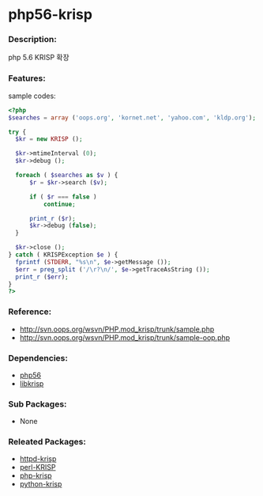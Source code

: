 # php56-krisp

### Description:

php 5.6 KRISP 확장

### Features:

sample codes:

  ```php
<?php
$searches = array ('oops.org', 'kornet.net', 'yahoo.com', 'kldp.org');

try {
    $kr = new KRISP ();

    $kr->mtimeInterval (0);
    $kr->debug ();

    foreach ( $searches as $v ) {
        $r = $kr->search ($v);

        if ( $r === false )
            continue;

        print_r ($r);
        $kr->debug (false);
    }

    $kr->close ();
} catch ( KRISPException $e ) {
    fprintf (STDERR, "%s\n", $e->getMessage ());
    $err = preg_split ('/\r?\n/', $e->getTraceAsString ());
    print_r ($err);
}
?>
```

### Reference:
* http://svn.oops.org/wsvn/PHP.mod_krisp/trunk/sample.php
* http://svn.oops.org/wsvn/PHP.mod_krisp/trunk/sample-oop.php

### Dependencies:
* [php56](pkg-addon-php56.md)
* [libkrisp](pkg-core-libkrisp.md)

### Sub Packages:
* None

### Releated Packages:
* [httpd-krisp](pkg-core-httpd-krisp.md)
* [perl-KRISP](pkg-core-perl-KRISP.md)
* [php-krisp](pkg-core-php-krisp.md)
* [python-krisp](pkg-core-python-krisp.md)
